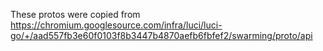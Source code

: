These protos were copied from
https://chromium.googlesource.com/infra/luci/luci-go/+/aad557fb3e60f0103f8b3447b4870aefb6fbfef2/swarming/proto/api
